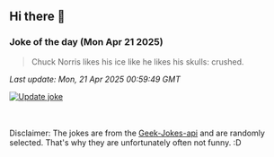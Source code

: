 ## Hi there 👋

### Joke of the day (Mon Apr 21 2025)
<!-- joke -->
>Chuck Norris likes his ice like he likes his skulls: crushed.
<!-- /joke -->

*Last update: Mon, 21 Apr 2025 00:59:49 GMT*

[![Update joke](https://github.com/nclskfm/nclskfm/actions/workflows/joke.yml/badge.svg)](https://github.com/nclskfm/nclskfm/actions/workflows/joke.yml)

<br><br>
Disclaimer: The jokes are from the [Geek-Jokes-api](https://github.com/sameerkumar18/geek-joke-api) and are randomly selected. That's why they are unfortunately often not funny. :D
